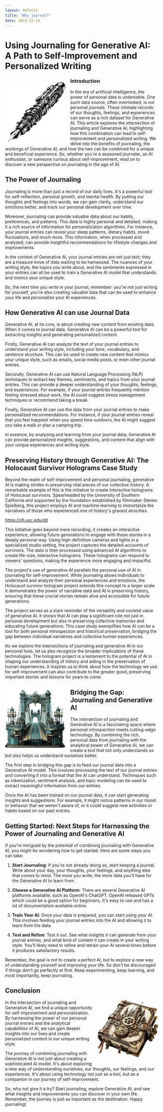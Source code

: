 ```yaml
---
layout: default
title: "Why journal?"
date: 2023-11-14
---
```


# Using Journaling for Generative AI: A Path to Self-Improvement and Personalized Writing

<img align="left" src="/assets/pen.PNG" alt="Pen" width="200" style="padding: 15px 15px 0px 0px;">

### Introduction

In the era of artificial intelligence, the power of personal data is undeniable. One such data source, often overlooked, is our personal journals. These intimate records of our thoughts, feelings, and experiences can serve as a rich dataset for Generative AI. This article explores the intersection of journaling and Generative AI, highlighting how this combination can lead to self-improvement and personalized writing. We delve into the benefits of journaling, the workings of Generative AI, and how the two can be combined for a unique and beneficial experience. So, whether you're a seasoned journaler, an AI enthusiast, or someone curious about self-improvement, read on to discover a new perspective on journaling in the age of AI.

## The Power of Journaling

Journaling is more than just a record of our daily lives. It's a powerful tool for self-reflection, personal growth, and mental health. By putting our thoughts and feelings into words, we can gain clarity, understand our emotions better, and track our personal development over time.

Moreover, journaling can provide valuable data about our habits, preferences, and patterns. This data is highly personal and detailed, making it a rich source of information for personalization algorithms. For instance, your journal entries can reveal your sleep patterns, dietary habits, mood fluctuations, and much more. This information, when processed and analyzed, can provide insightful recommendations for lifestyle changes and improvements.

In the context of Generative AI, your journal entries are not just text; they are a treasure trove of data waiting to be harnessed. The nuances of your writing style, the topics you write about, and the sentiments expressed in your entries can all be used to train a Generative AI model that understands and mimics your unique style.

So, the next time you write in your journal, remember: you're not just writing for yourself, you're also creating valuable data that can be used to enhance your life and personalize your AI experiences.

## How Generative AI can use Journal Data

Generative AI, at its core, is about creating new content from existing data. When it comes to journal data, Generative AI can be a powerful tool for extracting insights and generating personalized content.

Firstly, Generative AI can analyze the text of your journal entries to understand your writing style, including your tone, vocabulary, and sentence structure. This can be used to create new content that mimics your unique style, such as emails, social media posts, or even other journal entries.

Secondly, Generative AI can use Natural Language Processing (NLP) techniques to extract key themes, sentiments, and topics from your journal entries. This can provide a deeper understanding of your thoughts, feelings, and experiences. For example, if your journal entries frequently mention feeling stressed about work, the AI could suggest stress management techniques or recommend taking a break.

Finally, Generative AI can use the data from your journal entries to make personalized recommendations. For instance, if your journal entries reveal that you feel happiest when you spend time outdoors, the AI might suggest you take a walk or plan a camping trip.

In essence, by analyzing and learning from your journal data, Generative AI can provide personalized insights, suggestions, and content that align with your unique experiences and writing style.

## Preserving History through Generative AI: The Holocaust Survivor Holograms Case Study

Beyond the realm of self-improvement and personal journaling, generative AI is making strides in preserving vital pieces of our collective history. A remarkable example of this is the initiative to create interactive holograms of Holocaust survivors. Spearheaded by the University of Southern California and supported by the foundation established by filmmaker Steven Spielberg, this project employs AI and machine learning to immortalize the narratives of those who experienced one of history's gravest atrocities.

<https://sfi.usc.edu/dit>

This initiative goes beyond mere recording; it creates an interactive experience, allowing future generations to engage with these stories in a deeply personal way. Using high-definition cameras and lights in a specialized studio setting, the project captures the detailed accounts of survivors. The data is then processed using advanced AI algorithms to create life-size, interactive holograms. These holograms can respond to viewers' questions, making the experience more engaging and impactful.

The project's use of generative AI parallels the personal use of AI in journaling for self-improvement. While journaling allows individuals to understand and analyze their personal experiences and emotions, the Holocaust survivor hologram project extends this concept to a larger scale. It demonstrates the power of narrative data and AI in preserving history, ensuring that these crucial stories remain alive and accessible for future generations.

The project serves as a stark reminder of the versatility and societal value of generative AI. It shows that AI can play a significant role not just in personal development but also in preserving collective memories and educating future generations. This case study exemplifies how AI can be a tool for both personal introspection and historical preservation, bridging the gap between individual narratives and collective human experiences.

As we explore the intersections of journaling and generative AI in our personal lives, let us also recognize the broader implications of these technologies. The hologram project is a testament to the potential of AI in shaping our understanding of history and aiding in the preservation of human experiences. It inspires us to think about how the technology we use for self-improvement can also contribute to the greater good, preserving important stories and lessons for years to come.

<img align="left" src="/assets/bridge.png" alt="Pen" width="200" style="padding: 15px 15px 0px 0px;">

## Bridging the Gap: Journaling and Generative AI

The intersection of journaling and Generative AI is a fascinating space where personal introspection meets cutting-edge technology. By combining the rich, personal data from journaling with the analytical power of Generative AI, we can create a tool that not only understands us but also helps us understand ourselves better.

The first step in bridging this gap is to feed our journal data into a Generative AI model. This involves processing the text of our journal entries and converting it into a format that the AI can understand. Techniques such as tokenization, sentiment analysis, and topic modeling can be used to extract meaningful information from our entries.

Once the AI has been trained on our journal data, it can start generating insights and suggestions. For example, it might notice patterns in our mood or behavior that we weren't aware of, or it could suggest new activities or habits based on our past entries.

## Getting Started: Next Steps for Harnessing the Power of Journaling and Generative AI

If you're intrigued by the potential of combining journaling with Generative AI, you might be wondering how to get started. Here are some steps you can take:

1. **Start Journaling**: If you're not already doing so, start keeping a journal. Write about your day, your thoughts, your feelings, and anything else that comes to mind. The more you write, the more data you'll have for the Generative AI to learn from.

2. **Choose a Generative AI Platform**: There are several Generative AI platforms available, such as OpenAI's ChatGPT. OpenAI released GPTs which could be a good option for beginners. It's easy to use and has a lot of documentation available online.

3. **Train Your AI**: Once your data is prepared, you can start using your AI. This involves feeding your journal entries into the AI and allowing it to learn from the data.

4. **Test and Refine**: Test it out. See what insights it can generate from your journal entries, and what kind of content it can create in your writing style. You'll likely need to refine and retrain your AI several times before it produces satisfactory results.

Remember, the goal is not to create a perfect AI, but to explore a new way of understanding yourself and improving your life. So don't be discouraged if things don't go perfectly at first. Keep experimenting, keep learning, and most importantly, keep journaling.

## Conclusion

<img align="right" src="/assets/journal.PNG" alt="Journal" width="200" style="padding: 0px 0px 15px 15px;">

In the intersection of journaling and Generative AI, we find a unique opportunity for self-improvement and personalization. By harnessing the power of our personal journal entries and the analytical capabilities of AI, we can gain deeper insights into our lives and create personalized content in our unique writing style.

The journey of combining journaling with Generative AI is not just about creating a sophisticated AI model. It's about exploring a new way of understanding ourselves, our thoughts, our feelings, and our experiences. It's about using technology not just as a tool, but as a companion in our journey of self-improvement.

So, why not give it a try? Start journaling, explore Generative AI, and see what insights and improvements you can discover in your own life. Remember, the journey is just as important as the destination. Happy journaling!
